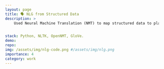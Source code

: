 ```yaml
---
layout: page
title: 🗣 NLG from Structured Data 
description: >
    Used Neural Machine Translation (NMT) to map structured data to plain English verbalizations. The application of such a model is to make large databases of structured, machine readable data (such as DBPedia) more accessible.


stack: Python, NLTK, OpenNMT, GloVe.
demo: 
repo: 
img: /assets/img/nlg-code.png #/assets/img/nlg.png
importance: 4
category: work
---
```



